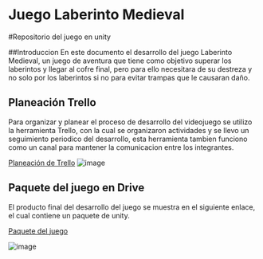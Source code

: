 # Juego Laberinto Medieval
#Repositorio del juego en unity

##Introduccion
En este documento el desarrollo del juego Laberinto Medieval, un juego de aventura que tiene como objetivo 
superar los laberintos y llegar al cofre final, pero para ello necesitara de su destreza y no solo por 
los laberintos si no para evitar trampas que le causaran daño.

## Planeación Trello
Para organizar y planear el proceso de desarrollo del videojuego se utilizo la herramienta Trello, con la
cual se organizaron actividades y se llevo un seguimiento periodico del desarrollo, esta herramienta tambien 
funciono como un canal para mantener la comunicacion entre los integrantes.

[Planeación de Trello](https://trello.com/b/utzZsU62/desarrollo-de-videojuego)
![image](https://github.com/Ale018/juego_laberinto/assets/106705670/d7ffb6b2-b9a4-4310-a08f-0bcfcda892f1)

## Paquete del juego en Drive
El producto final del desarrollo del juego se muestra en el siguiente enlace, el cual contiene un paquete
de unity.

[Paquete del juego](https://drive.google.com/drive/folders/1kAInz-s7iBdr5wD7y7dYXTGDMHZq8EFz?usp=sharing)

![image](https://github.com/Ale018/juego_laberinto/assets/106705670/ae56c328-cf75-47a4-9ee1-000b11399d9f)
